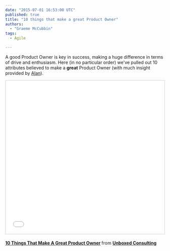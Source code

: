 ```yaml
---
date: "2015-07-01 16:53:00 UTC"
published: true
title: "10 things that make a great Product Owner"
authors:
  - "Graeme McCubbin"
tags:
  - Agile

---
```


A good Product Owner is key in success, making a huge difference in terms of drive and enthusiasm. Here (in no particular order) we've pulled out 10 attributes believed to make a <b>great</b> Product Owner (with much insight provided by [Alan](/people#alan-thomas)).<br/>

<p align="center"><iframe src="//www.slideshare.net/slideshow/embed_code/key/mun0INnry2DS0h" width="595" height="485" frameborder="0" marginwidth="0" marginheight="0" scrolling="no" style="border:1px solid #CCC; border-width:1px; margin-bottom:5px; max-width: 100%;" allowfullscreen> </iframe> <div style="margin-bottom:5px"> <strong> <a href="//www.slideshare.net/UBXD/10-things-that-make-a-great-product-owner" title="10 Things That Make A Great Product Owner" target="_blank">10 Things That Make A Great Product Owner</a> </strong> from <strong><a href="//www.slideshare.net/UBXD" target="_blank">Unboxed Consulting</a></strong> </div></p>


